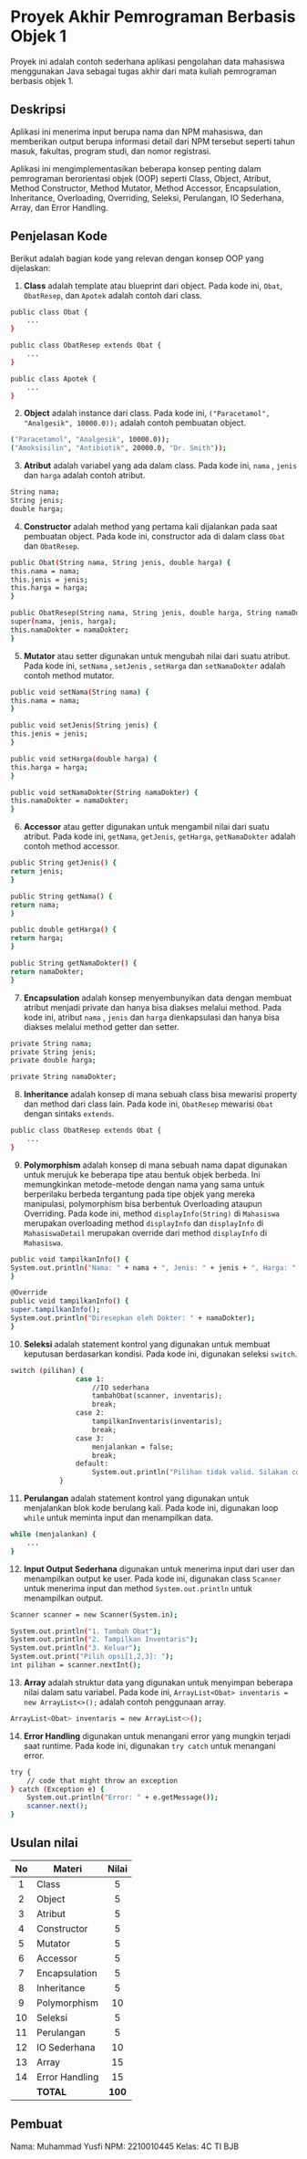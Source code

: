 # Proyek Akhir Pemrograman Berbasis Objek 1

Proyek ini adalah contoh sederhana aplikasi pengolahan data mahasiswa menggunakan Java sebagai tugas akhir dari mata kuliah pemrograman berbasis objek 1.

## Deskripsi

Aplikasi ini menerima input berupa nama dan NPM mahasiswa, dan memberikan output berupa informasi detail dari NPM tersebut seperti tahun masuk, fakultas, program studi, dan nomor registrasi.

Aplikasi ini mengimplementasikan beberapa konsep penting dalam pemrograman berorientasi objek (OOP) seperti Class, Object, Atribut, Method Constructor, Method Mutator, Method Accessor, Encapsulation, Inheritance, Overloading, Overriding, Seleksi, Perulangan, IO Sederhana, Array, dan Error Handling.

## Penjelasan Kode

Berikut adalah bagian kode yang relevan dengan konsep OOP yang dijelaskan:

1. **Class** adalah template atau blueprint dari object. Pada kode ini, `Obat`, `ObatResep`, dan `Apotek` adalah contoh dari class.

```bash
public class Obat {
    ...
}

public class ObatResep extends Obat {
    ...
}

public class Apotek {
    ...
}
```

2. **Object** adalah instance dari class. Pada kode ini, `("Paracetamol", "Analgesik", 10000.0));` adalah contoh pembuatan object.

```bash
("Paracetamol", "Analgesik", 10000.0));
("Amoksisilin", "Antibiotik", 20000.0, "Dr. Smith"));
```

3. **Atribut** adalah variabel yang ada dalam class. Pada kode ini, `nama` , `jenis` dan `harga` adalah contoh atribut.

```bash
String nama;
String jenis;
double harga;
```

4. **Constructor** adalah method yang pertama kali dijalankan pada saat pembuatan object. Pada kode ini, constructor ada di dalam class `Obat` dan `ObatResep`.

```bash
public Obat(String nama, String jenis, double harga) {
this.nama = nama;
this.jenis = jenis;
this.harga = harga;
}

public ObatResep(String nama, String jenis, double harga, String namaDokter) {
super(nama, jenis, harga);
this.namaDokter = namaDokter;
}
```

5. **Mutator** atau setter digunakan untuk mengubah nilai dari suatu atribut. Pada kode ini, `setNama` , `setJenis` , `setHarga` dan `setNamaDokter` adalah contoh method mutator.

```bash
public void setNama(String nama) {
this.nama = nama;
}

public void setJenis(String jenis) {
this.jenis = jenis;
}

public void setHarga(double harga) {
this.harga = harga;
}

public void setNamaDokter(String namaDokter) {
this.namaDokter = namaDokter;
}
```

6. **Accessor** atau getter digunakan untuk mengambil nilai dari suatu atribut. Pada kode ini, `getNama`, `getJenis`, `getHarga`, `getNamaDokter` adalah contoh method accessor.

```bash
public String getJenis() {
return jenis;
}

public String getNama() {
return nama;
}

public double getHarga() {
return harga;
}

public String getNamaDokter() {
return namaDokter;
}
```

7. **Encapsulation** adalah konsep menyembunyikan data dengan membuat atribut menjadi private dan hanya bisa diakses melalui method. Pada kode ini, atribut `nama` , `jenis` dan `harga` dienkapsulasi dan hanya bisa diakses melalui method getter dan setter.

```bash
private String nama;
private String jenis;
private double harga;

private String namaDokter;
```

8. **Inheritance** adalah konsep di mana sebuah class bisa mewarisi property dan method dari class lain. Pada kode ini, `ObatResep` mewarisi `Obat` dengan sintaks `extends`.

```bash
public class ObatResep extends Obat {
    ...
}
```

9. **Polymorphism** adalah konsep di mana sebuah nama dapat digunakan untuk merujuk ke beberapa tipe atau bentuk objek berbeda. Ini memungkinkan metode-metode dengan nama yang sama untuk berperilaku berbeda tergantung pada tipe objek yang mereka manipulasi, polymorphism bisa berbentuk Overloading ataupun Overriding. Pada kode ini, method `displayInfo(String)` di `Mahasiswa` merupakan overloading method `displayInfo` dan `displayInfo` di `MahasiswaDetail` merupakan override dari method `displayInfo` di `Mahasiswa`.

```bash
public void tampilkanInfo() {
System.out.println("Nama: " + nama + ", Jenis: " + jenis + ", Harga: " + harga);
}

@Override
public void tampilkanInfo() {
super.tampilkanInfo();
System.out.println("Diresepkan oleh Dokter: " + namaDokter);
}
```

10. **Seleksi** adalah statement kontrol yang digunakan untuk membuat keputusan berdasarkan kondisi. Pada kode ini, digunakan seleksi `switch`.

```bash
switch (pilihan) {
                case 1:
                    //IO sederhana
                    tambahObat(scanner, inventaris);
                    break;
                case 2:
                    tampilkanInventaris(inventaris);
                    break;
                case 3:
                    menjalankan = false;
                    break;
                default:
                    System.out.println("Pilihan tidak valid. Silakan coba lagi.");
            }
```

11. **Perulangan** adalah statement kontrol yang digunakan untuk menjalankan blok kode berulang kali. Pada kode ini, digunakan loop `while` untuk meminta input dan menampilkan data.

```bash
while (menjalankan) {
    ...
}
```

12. **Input Output Sederhana** digunakan untuk menerima input dari user dan menampilkan output ke user. Pada kode ini, digunakan class `Scanner` untuk menerima input dan method `System.out.println` untuk menampilkan output.

```bash
Scanner scanner = new Scanner(System.in);

System.out.println("1. Tambah Obat");
System.out.println("2. Tampilkan Inventaris");
System.out.println("3. Keluar");
System.out.print("Pilih opsi[1,2,3]: ");
int pilihan = scanner.nextInt();
```

13. **Array** adalah struktur data yang digunakan untuk menyimpan beberapa nilai dalam satu variabel. Pada kode ini, `ArrayList<Obat> inventaris = new ArrayList<>();` adalah contoh penggunaan array.

```bash
ArrayList<Obat> inventaris = new ArrayList<>();
```

14. **Error Handling** digunakan untuk menangani error yang mungkin terjadi saat runtime. Pada kode ini, digunakan `try catch` untuk menangani error.

```bash
try {
    // code that might throw an exception
} catch (Exception e) {
    System.out.println("Error: " + e.getMessage());
    scanner.next();
}
```

## Usulan nilai

| No  | Materi         |  Nilai  |
| :-: | -------------- | :-----: |
|  1  | Class          |    5    |
|  2  | Object         |    5    |
|  3  | Atribut        |    5    |
|  4  | Constructor    |    5    |
|  5  | Mutator        |    5    |
|  6  | Accessor       |    5    |
|  7  | Encapsulation  |    5    |
|  8  | Inheritance    |    5    |
|  9  | Polymorphism   |   10    |
| 10  | Seleksi        |    5    |
| 11  | Perulangan     |    5    |
| 12  | IO Sederhana   |   10    |
| 13  | Array          |   15    |
| 14  | Error Handling |   15    |
|     | **TOTAL**      | **100** |

## Pembuat

Nama: Muhammad Yusfi
NPM: 2210010445
Kelas: 4C TI BJB
